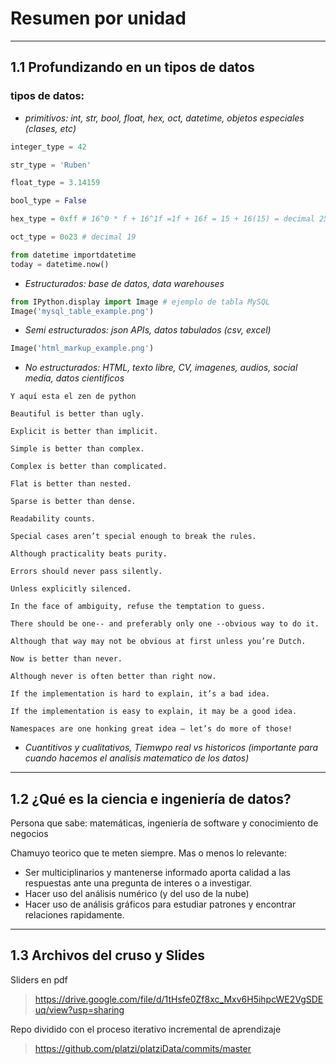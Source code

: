 # Resumen por unidad


---
## 1.1 Profundizando en un tipos de datos

### tipos de datos:

 - *primitivos: int, str, bool, float, hex, oct, datetime, objetos especiales (clases, etc)*
```python
integer_type = 42

str_type = 'Ruben'

float_type = 3.14159

bool_type = False

hex_type = 0xff # 16^0 * f + 16^1f =1f + 16f = 15 + 16(15) = decimal 255

oct_type = 0o23 # decimal 19

from datetime importdatetime
today = datetime.now()
```

- *Estructurados: base de datos, data warehouses*
```python
from IPython.display import Image # ejemplo de tabla MySQL
Image('mysql_table_example.png')
```

- *Semi estructurados: json APIs, datos tabulados (csv, excel)*
```python
Image('html_markup_example.png')
```

- *No estructurados: HTML, texto libre, CV, imagenes, audios, social media, datos cientificos*
```
Y aquí esta el zen de python

Beautiful is better than ugly.

Explicit is better than implicit.

Simple is better than complex.

Complex is better than complicated.

Flat is better than nested.

Sparse is better than dense.

Readability counts.

Special cases aren’t special enough to break the rules.

Although practicality beats purity.

Errors should never pass silently.

Unless explicitly silenced.

In the face of ambiguity, refuse the temptation to guess.

There should be one-- and preferably only one --obvious way to do it.

Although that way may not be obvious at first unless you’re Dutch.

Now is better than never.

Although never is often better than right now.

If the implementation is hard to explain, it’s a bad idea.

If the implementation is easy to explain, it may be a good idea.

Namespaces are one honking great idea – let’s do more of those!
```

- *Cuantitivos y cualitativos, Tiemwpo real vs historicos (importante para cuando hacemos el analisis matematico de los datos)*


---
## 1.2 ¿Qué es la ciencia e ingeniería de datos?
Persona que sabe: matemáticas, ingeniería de software y conocimiento de negocios

Chamuyo teorico que te meten siempre. Mas o menos lo relevante:
- Ser multiciplinarios y mantenerse informado aporta calidad a las respuestas ante una pregunta de interes o a investigar.
- Hacer uso del análisis numérico (y del uso de la nube)
- Hacer uso de análisis gráficos para estudiar patrones y encontrar relaciones rapidamente.


---
## 1.3 Archivos del cruso y Slides

Sliders en pdf
> https://drive.google.com/file/d/1tHsfe0Zf8xc_Mxv6H5ihpcWE2VgSDEuq/view?usp=sharing

Repo dividido con el proceso iterativo incremental de aprendizaje
> https://github.com/platzi/platziData/commits/master
